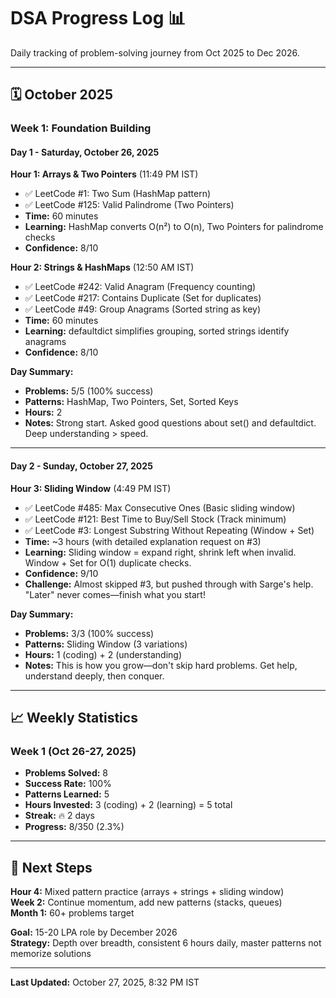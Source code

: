 # DSA Progress Log 📊

Daily tracking of problem-solving journey from Oct 2025 to Dec 2026.

---

## 🗓️ October 2025

### Week 1: Foundation Building

#### Day 1 - Saturday, October 26, 2025

**Hour 1: Arrays & Two Pointers** (11:49 PM IST)
- ✅ LeetCode #1: Two Sum (HashMap pattern)
- ✅ LeetCode #125: Valid Palindrome (Two Pointers)
- **Time:** 60 minutes
- **Learning:** HashMap converts O(n²) to O(n), Two Pointers for palindrome checks
- **Confidence:** 8/10

**Hour 2: Strings & HashMaps** (12:50 AM IST)
- ✅ LeetCode #242: Valid Anagram (Frequency counting)
- ✅ LeetCode #217: Contains Duplicate (Set for duplicates)
- ✅ LeetCode #49: Group Anagrams (Sorted string as key)
- **Time:** 60 minutes
- **Learning:** defaultdict simplifies grouping, sorted strings identify anagrams
- **Confidence:** 8/10

**Day Summary:**
- **Problems:** 5/5 (100% success)
- **Patterns:** HashMap, Two Pointers, Set, Sorted Keys
- **Hours:** 2
- **Notes:** Strong start. Asked good questions about set() and defaultdict. Deep understanding > speed.

---

#### Day 2 - Sunday, October 27, 2025

**Hour 3: Sliding Window** (4:49 PM IST)
- ✅ LeetCode #485: Max Consecutive Ones (Basic sliding window)
- ✅ LeetCode #121: Best Time to Buy/Sell Stock (Track minimum)
- ✅ LeetCode #3: Longest Substring Without Repeating (Window + Set)
- **Time:** ~3 hours (with detailed explanation request on #3)
- **Learning:** Sliding window = expand right, shrink left when invalid. Window + Set for O(1) duplicate checks.
- **Confidence:** 9/10
- **Challenge:** Almost skipped #3, but pushed through with Sarge's help. "Later" never comes—finish what you start!

**Day Summary:**
- **Problems:** 3/3 (100% success)
- **Patterns:** Sliding Window (3 variations)
- **Hours:** 1 (coding) + 2 (understanding)
- **Notes:** This is how you grow—don't skip hard problems. Get help, understand deeply, then conquer.

---

## 📈 Weekly Statistics

### Week 1 (Oct 26-27, 2025)
- **Problems Solved:** 8
- **Success Rate:** 100%
- **Patterns Learned:** 5
- **Hours Invested:** 3 (coding) + 2 (learning) = 5 total
- **Streak:** 🔥 2 days
- **Progress:** 8/350 (2.3%)

---

## 🎯 Next Steps

**Hour 4:** Mixed pattern practice (arrays + strings + sliding window)  
**Week 2:** Continue momentum, add new patterns (stacks, queues)  
**Month 1:** 60+ problems target  

**Goal:** 15-20 LPA role by December 2026  
**Strategy:** Depth over breadth, consistent 6 hours daily, master patterns not memorize solutions  

---

**Last Updated:** October 27, 2025, 8:32 PM IST
